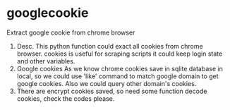 # googlecookie
Extract google cookie from chrome browser

1. Desc.
  This python function could exact all cookies from chrome browser. cookies is useful for scraping scripts it could keep login state and other variables.
2. Google cookies
  As we know chrome cookies save in sqlite database in local, so we could use 'like' command to match google domain to get google cookies. Also we could
  query other domain's cookies.
3. There are encrypt cookies saved, so need some function decode cookies, check the codes please.
